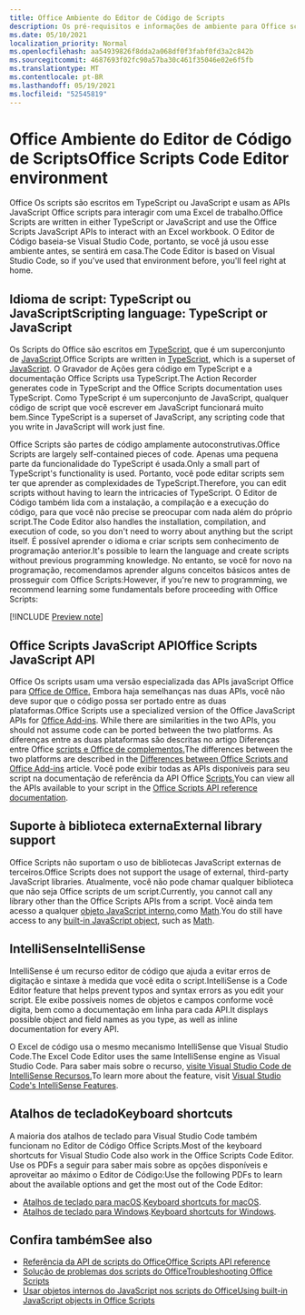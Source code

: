 ```yaml
---
title: Office Ambiente do Editor de Código de Scripts
description: Os pré-requisitos e informações de ambiente para Office scripts em Excel na Web.
ms.date: 05/10/2021
localization_priority: Normal
ms.openlocfilehash: aa54939826f8dda2a068df0f3fabf0fd3a2c842b
ms.sourcegitcommit: 4687693f02fc90a57ba30c461f35046e02e6f5fb
ms.translationtype: MT
ms.contentlocale: pt-BR
ms.lasthandoff: 05/19/2021
ms.locfileid: "52545819"
---
```

# <a name="office-scripts-code-editor-environment"></a><span data-ttu-id="00aa8-103">Office Ambiente do Editor de Código de Scripts</span><span class="sxs-lookup"><span data-stu-id="00aa8-103">Office Scripts Code Editor environment</span></span>

<span data-ttu-id="00aa8-104">Office Os scripts são escritos em TypeScript ou JavaScript e usam as APIs JavaScript Office scripts para interagir com uma Excel de trabalho.</span><span class="sxs-lookup"><span data-stu-id="00aa8-104">Office Scripts are written in either TypeScript or JavaScript and use the Office Scripts JavaScript APIs to interact with an Excel workbook.</span></span> <span data-ttu-id="00aa8-105">O Editor de Código baseia-se Visual Studio Code, portanto, se você já usou esse ambiente antes, se sentirá em casa.</span><span class="sxs-lookup"><span data-stu-id="00aa8-105">The Code Editor is based on Visual Studio Code, so if you've used that environment before, you'll feel right at home.</span></span>

## <a name="scripting-language-typescript-or-javascript"></a><span data-ttu-id="00aa8-106">Idioma de script: TypeScript ou JavaScript</span><span class="sxs-lookup"><span data-stu-id="00aa8-106">Scripting language: TypeScript or JavaScript</span></span>

<span data-ttu-id="00aa8-107">Os Scripts do Office são escritos em [TypeScript](https://www.typescriptlang.org/docs/home.html), que é um superconjunto de [JavaScript](https://developer.mozilla.org/docs/Web/JavaScript).</span><span class="sxs-lookup"><span data-stu-id="00aa8-107">Office Scripts are written in [TypeScript](https://www.typescriptlang.org/docs/home.html), which is a superset of [JavaScript](https://developer.mozilla.org/docs/Web/JavaScript).</span></span> <span data-ttu-id="00aa8-108">O Gravador de Ações gera código em TypeScript e a documentação Office Scripts usa TypeScript.</span><span class="sxs-lookup"><span data-stu-id="00aa8-108">The Action Recorder generates code in TypeScript and the Office Scripts documentation uses TypeScript.</span></span> <span data-ttu-id="00aa8-109">Como TypeScript é um superconjunto de JavaScript, qualquer código de script que você escrever em JavaScript funcionará muito bem.</span><span class="sxs-lookup"><span data-stu-id="00aa8-109">Since TypeScript is a superset of JavaScript, any scripting code that you write in JavaScript will work just fine.</span></span>

<span data-ttu-id="00aa8-110">Office Scripts são partes de código amplamente autoconstrutivas.</span><span class="sxs-lookup"><span data-stu-id="00aa8-110">Office Scripts are largely self-contained pieces of code.</span></span> <span data-ttu-id="00aa8-111">Apenas uma pequena parte da funcionalidade do TypeScript é usada.</span><span class="sxs-lookup"><span data-stu-id="00aa8-111">Only a small part of TypeScript's functionality is used.</span></span> <span data-ttu-id="00aa8-112">Portanto, você pode editar scripts sem ter que aprender as complexidades de TypeScript.</span><span class="sxs-lookup"><span data-stu-id="00aa8-112">Therefore, you can edit scripts without having to learn the intricacies of TypeScript.</span></span> <span data-ttu-id="00aa8-113">O Editor de Código também lida com a instalação, a compilação e a execução do código, para que você não precise se preocupar com nada além do próprio script.</span><span class="sxs-lookup"><span data-stu-id="00aa8-113">The Code Editor also handles the installation, compilation, and execution of code, so you don't need to worry about anything but the script itself.</span></span> <span data-ttu-id="00aa8-114">É possível aprender o idioma e criar scripts sem conhecimento de programação anterior.</span><span class="sxs-lookup"><span data-stu-id="00aa8-114">It's possible to learn the language and create scripts without previous programming knowledge.</span></span> <span data-ttu-id="00aa8-115">No entanto, se você for novo na programação, recomendamos aprender alguns conceitos básicos antes de prosseguir com Office Scripts:</span><span class="sxs-lookup"><span data-stu-id="00aa8-115">However, if you're new to programming, we recommend learning some fundamentals before proceeding with Office Scripts:</span></span>

[!INCLUDE [Preview note](../includes/coding-basics-references.md)]

## <a name="office-scripts-javascript-api"></a><span data-ttu-id="00aa8-116">Office Scripts JavaScript API</span><span class="sxs-lookup"><span data-stu-id="00aa8-116">Office Scripts JavaScript API</span></span>

<span data-ttu-id="00aa8-117">Office Os scripts usam uma versão especializada das APIs javaScript Office para [Office de Office.](/office/dev/add-ins/overview/index) Embora haja semelhanças nas duas APIs, você não deve supor que o código possa ser portado entre as duas plataformas.</span><span class="sxs-lookup"><span data-stu-id="00aa8-117">Office Scripts use a specialized version of the Office JavaScript APIs for [Office Add-ins](/office/dev/add-ins/overview/index). While there are similarities in the two APIs, you should not assume code can be ported between the two platforms.</span></span> <span data-ttu-id="00aa8-118">As diferenças entre as duas plataformas são descritas no artigo Diferenças entre Office [scripts e Office de complementos.](../resources/add-ins-differences.md#apis)</span><span class="sxs-lookup"><span data-stu-id="00aa8-118">The differences between the two platforms are described in the [Differences between Office Scripts and Office Add-ins](../resources/add-ins-differences.md#apis) article.</span></span> <span data-ttu-id="00aa8-119">Você pode exibir todas as APIs disponíveis para seu script na documentação de referência da API Office [Scripts.](/javascript/api/office-scripts/overview)</span><span class="sxs-lookup"><span data-stu-id="00aa8-119">You can view all the APIs available to your script in the [Office Scripts API reference documentation](/javascript/api/office-scripts/overview).</span></span>

## <a name="external-library-support"></a><span data-ttu-id="00aa8-120">Suporte à biblioteca externa</span><span class="sxs-lookup"><span data-stu-id="00aa8-120">External library support</span></span>

<span data-ttu-id="00aa8-121">Office Scripts não suportam o uso de bibliotecas JavaScript externas de terceiros.</span><span class="sxs-lookup"><span data-stu-id="00aa8-121">Office Scripts does not support the usage of external, third-party JavaScript libraries.</span></span> <span data-ttu-id="00aa8-122">Atualmente, você não pode chamar qualquer biblioteca que não seja Office scripts de um script.</span><span class="sxs-lookup"><span data-stu-id="00aa8-122">Currently, you cannot call any library other than the Office Scripts APIs from a script.</span></span> <span data-ttu-id="00aa8-123">Você ainda tem acesso a qualquer [objeto JavaScript interno,](../develop/javascript-objects.md)como [Math](https://developer.mozilla.org/docs/Web/JavaScript/Reference/Global_Objects/Math).</span><span class="sxs-lookup"><span data-stu-id="00aa8-123">You do still have access to any [built-in JavaScript object](../develop/javascript-objects.md), such as [Math](https://developer.mozilla.org/docs/Web/JavaScript/Reference/Global_Objects/Math).</span></span>

## <a name="intellisense"></a><span data-ttu-id="00aa8-124">IntelliSense</span><span class="sxs-lookup"><span data-stu-id="00aa8-124">IntelliSense</span></span>

<span data-ttu-id="00aa8-125">IntelliSense é um recurso editor de código que ajuda a evitar erros de digitação e sintaxe à medida que você edita o script.</span><span class="sxs-lookup"><span data-stu-id="00aa8-125">IntelliSense is a Code Editor feature that helps prevent typos and syntax errors as you edit your script.</span></span> <span data-ttu-id="00aa8-126">Ele exibe possíveis nomes de objetos e campos conforme você digita, bem como a documentação em linha para cada API.</span><span class="sxs-lookup"><span data-stu-id="00aa8-126">It displays possible object and field names as you type, as well as inline documentation for every API.</span></span>

<span data-ttu-id="00aa8-127">O Excel de código usa o mesmo mecanismo IntelliSense que Visual Studio Code.</span><span class="sxs-lookup"><span data-stu-id="00aa8-127">The Excel Code Editor uses the same IntelliSense engine as Visual Studio Code.</span></span> <span data-ttu-id="00aa8-128">Para saber mais sobre o recurso, [visite Visual Studio Code de IntelliSense Recursos.](https://code.visualstudio.com/docs/editor/intellisense#_intellisense-features)</span><span class="sxs-lookup"><span data-stu-id="00aa8-128">To learn more about the feature, visit [Visual Studio Code's IntelliSense Features](https://code.visualstudio.com/docs/editor/intellisense#_intellisense-features).</span></span>

## <a name="keyboard-shortcuts"></a><span data-ttu-id="00aa8-129">Atalhos de teclado</span><span class="sxs-lookup"><span data-stu-id="00aa8-129">Keyboard shortcuts</span></span>

<span data-ttu-id="00aa8-130">A maioria dos atalhos de teclado para Visual Studio Code também funcionam no Editor de Código Office Scripts.</span><span class="sxs-lookup"><span data-stu-id="00aa8-130">Most of the keyboard shortcuts for Visual Studio Code also work in the Office Scripts Code Editor.</span></span> <span data-ttu-id="00aa8-131">Use os PDFs a seguir para saber mais sobre as opções disponíveis e aproveitar ao máximo o Editor de Código:</span><span class="sxs-lookup"><span data-stu-id="00aa8-131">Use the following PDFs to learn about the available options and get the most out of the Code Editor:</span></span>

- <span data-ttu-id="00aa8-132">[Atalhos de teclado para macOS](https://code.visualstudio.com/shortcuts/keyboard-shortcuts-macos.pdf).</span><span class="sxs-lookup"><span data-stu-id="00aa8-132">[Keyboard shortcuts for macOS](https://code.visualstudio.com/shortcuts/keyboard-shortcuts-macos.pdf).</span></span>
- <span data-ttu-id="00aa8-133">[Atalhos de teclado para Windows](https://code.visualstudio.com/shortcuts/keyboard-shortcuts-windows.pdf).</span><span class="sxs-lookup"><span data-stu-id="00aa8-133">[Keyboard shortcuts for Windows](https://code.visualstudio.com/shortcuts/keyboard-shortcuts-windows.pdf).</span></span>

## <a name="see-also"></a><span data-ttu-id="00aa8-134">Confira também</span><span class="sxs-lookup"><span data-stu-id="00aa8-134">See also</span></span>

- [<span data-ttu-id="00aa8-135">Referência da API de scripts do Office</span><span class="sxs-lookup"><span data-stu-id="00aa8-135">Office Scripts API reference</span></span>](/javascript/api/office-scripts/overview)
- [<span data-ttu-id="00aa8-136">Solução de problemas dos scripts do Office</span><span class="sxs-lookup"><span data-stu-id="00aa8-136">Troubleshooting Office Scripts</span></span>](../testing/troubleshooting.md)
- [<span data-ttu-id="00aa8-137">Usar objetos internos do JavaScript nos scripts do Office</span><span class="sxs-lookup"><span data-stu-id="00aa8-137">Using built-in JavaScript objects in Office Scripts</span></span>](../develop/javascript-objects.md)
